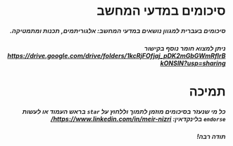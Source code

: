 <div dir='rtl' lang='he'>
 
# סיכומים במדעי המחשב
##### סיכומים בעברית למגוון נושאים במדעי המחשב: אלגוריתמים, תכנות ומתמטיקה.
##### ניתן למצוא חומר נוסף בקישור https://drive.google.com/drive/folders/1kcRjFOfjaj_pDK2mGbGWmRfIrBkONSIN?usp=sharing   
# תמיכה
##### כל מי שנעזר בסיכומים מוזמן לתמוך וללחוץ על `star` בראש העמוד או לעשות `endorse` בלינקדאין: https://www.linkedin.com/in/meir-nizri/  
##### תודה רבה!
